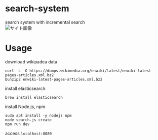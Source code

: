 # search-system
search system with incremental search  
![サイト画像](https://raw.github.com/wiki/ao1neko/search-system/raw/master/sample.gif)  

# Usage
download wikipadea data  
```
curl -L -O https://dumps.wikimedia.org/enwiki/latest/enwiki-latest-pages-articles.xml.bz2   
bunzip2 enwiki-latest-pages-articles.xml.bz2
```

install elasticsearch  
```
brew install elasticsearch
```  

install Node.js, npm  
```
sudo apt install -y nodejs npm  
node search.js create  
npm run dev
```

access `localhost:8080`  
